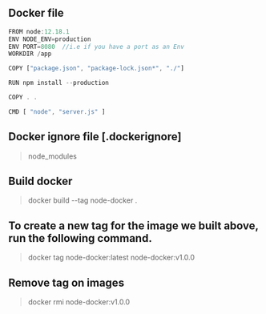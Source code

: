## Docker file

```javascript
FROM node:12.18.1
ENV NODE_ENV=production
ENV PORT=8080  //i.e if you have a port as an Env
WORKDIR /app

COPY ["package.json", "package-lock.json*", "./"]

RUN npm install --production

COPY . .

CMD [ "node", "server.js" ]
```

## Docker ignore file [.dockerignore]

> node_modules

## Build docker

> docker build --tag node-docker .

## To create a new tag for the image we built above, run the following command.

> docker tag node-docker:latest node-docker:v1.0.0

## Remove tag on images

> docker rmi node-docker:v1.0.0
